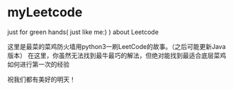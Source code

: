 # myLeetcode
just for green hands( just like me:) ) about Leetcode

  这里是最菜的菜鸡防火墙用python3一刷LeetCode的故事。（之后可能更新Java版本）
  在这里，你虽然无法找到最牛最巧的解法，但绝对能找到最适合底层菜鸡如何进行第一次的经验
  
  祝我们都有美好的明天！
